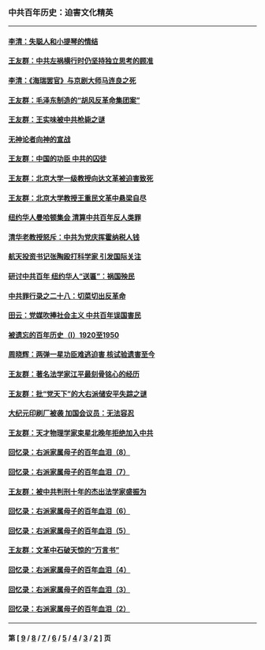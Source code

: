 ### 中共百年历史：迫害文化精英
---
#### [李清：失聪人和小提琴的情结](../../pages/nf1176111/n13459280.md?01140430) 
#### [王友群：中共左祸横行时仍坚持独立思考的顾准](../../pages/nf1176111/n13444722.md?01140430) 
#### [李清：《海瑞罢官》与京剧大师马连良之死](../../pages/nf1176111/n13412316.md?01140430) 
#### [王友群：毛泽东制造的“胡风反革命集团案”](../../pages/nf1176111/n13324909.md?01140430) 
#### [王友群：王实味被中共枪毙之谜](../../pages/nf1176111/n13307502.md?01140430) 
#### [无神论者向神的宣战](../../pages/nf1176111/n13281535.md?01140430) 
#### [王友群：中国的功臣 中共的囚徒](../../pages/nf1176111/n13291790.md?01140430) 
#### [王友群：北京大学一级教授向达文革被迫害致死](../../pages/nf1176111/n13150966.md?01140430) 
#### [王友群：北京大学教授王重民文革中悬梁自尽](../../pages/nf1176111/n13084645.md?01140430) 
#### [纽约华人曼哈顿集会 清算中共百年反人类罪](../../pages/nf1176111/n13084157.md?01140430) 
#### [清华老教授怒斥：中共为党庆挥霍纳税人钱](../../pages/nf1176111/n13071430.md?01140430) 
#### [航天投资书记张陶殴打科学家 引发国际关注](../../pages/nf1176111/n13069132.md?01140430) 
#### [研讨中共百年 纽约华人“送匾”：祸国殃民](../../pages/nf1176111/n13057367.md?01140430) 
#### [中共罪行录之二十八：切菜切出反革命](../../pages/nf1176111/n13030600.md?01140430) 
#### [田云：党媒吹捧社会主义 中共百年误国害民](../../pages/nf1176111/n13006682.md?01140430) 
#### [被遗忘的百年历史（I）1920至1950](../../pages/nf1176111/n12986411.md?01140430) 
#### [周晓辉：两弹一星功臣难逃迫害 核试验遗害至今](../../pages/nf1176111/n12974997.md?01140430) 
#### [王友群：著名法学家江平最刻骨铭心的经历](../../pages/nf1176111/n12970787.md?01140430) 
#### [王友群：批“党天下”的大右派储安平失踪之谜](../../pages/nf1176111/n12954229.md?01140430) 
#### [大纪元印刷厂被袭 加国会议员：无法容忍](../../pages/nf1176111/n12883028.md?01140430) 
#### [王友群：天才物理学家束星北晚年拒绝加入中共](../../pages/nf1176111/n12792913.md?01140430) 
#### [回忆录：右派家属母子的百年血泪（8）](../../pages/nf1176111/n12706196.md?01140430) 
#### [回忆录：右派家属母子的百年血泪（7）](../../pages/nf1176111/n12706191.md?01140430) 
#### [王友群：被中共判刑十年的杰出法学家盛振为](../../pages/nf1176111/n12706141.md?01140430) 
#### [回忆录：右派家属母子的百年血泪（6）](../../pages/nf1176111/n12698863.md?01140430) 
#### [回忆录：右派家属母子的百年血泪（5）](../../pages/nf1176111/n12692515.md?01140430) 
#### [王友群：文革中石破天惊的“万言书”](../../pages/nf1176111/n12690994.md?01140430) 
#### [回忆录：右派家属母子的百年血泪（4）](../../pages/nf1176111/n12686410.md?01140430) 
#### [回忆录：右派家属母子的百年血泪（3）](../../pages/nf1176111/n12683820.md?01140430) 
#### [回忆录：右派家属母子的百年血泪（2）](../../pages/nf1176111/n12679738.md?01140430) 

---
#### 第 [ [9](./9.md?01140430) / [8](./8.md?01140430) / [7](./7.md?01140430) / [6](./6.md?01140430) / [5](./5.md?01140430) / [4](./4.md?01140430) / [3](./3.md?01140430) / [2](./2.md?01140430) ] 页

